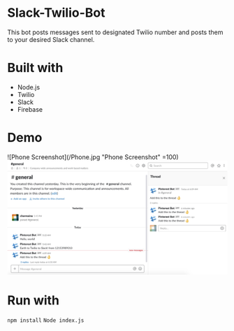 # Slack-Twilio-Bot

This bot posts messages sent to designated Twilio number and posts them to your desired Slack channel.

# Built with
- Node.js
- Twilio
- Slack
- Firebase

# Demo
![Phone Screenshot](/Phone.jpg "Phone Screenshot" =100)
![Slack Screenshot](/Slack.png "Slack Screenshot")

# Run with
`npm install`
`Node index.js`
